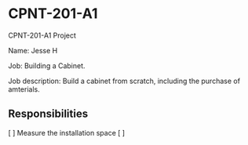 # CPNT-201-A1
CPNT-201-A1 Project

Name: Jesse H

Job: Building a Cabinet.

Job description: Build a cabinet from scratch, including the purchase of amterials.

## Responsibilities

[ ] Measure the installation space
[ ]
